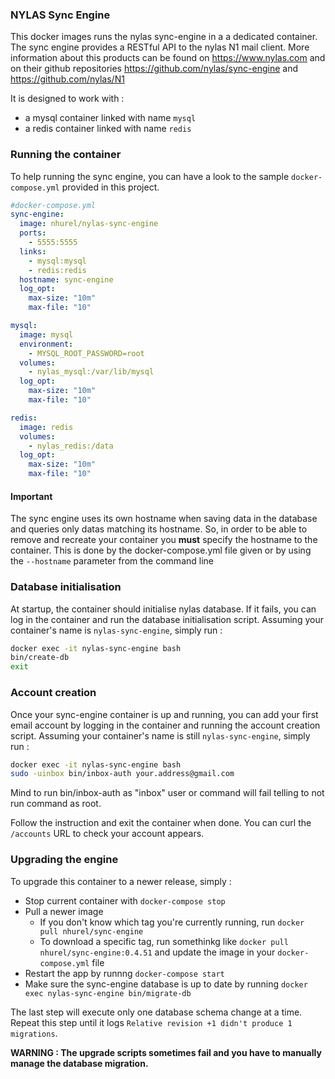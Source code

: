 ### NYLAS Sync Engine
This docker images runs the nylas sync-engine in a a dedicated container.
The sync engine provides a RESTful API to the nylas N1 mail client. More information about this products can be found on https://www.nylas.com and on their github repositories https://github.com/nylas/sync-engine and https://github.com/nylas/N1

It is designed to work with :
* a mysql container linked with name `mysql`
* a redis container linked with name `redis`

### Running the container
To help running the sync engine, you can have a look to the sample `docker-compose.yml` provided in this project.
```yaml
#docker-compose.yml
sync-engine:
  image: nhurel/nylas-sync-engine
  ports:
    - 5555:5555
  links:
    - mysql:mysql
    - redis:redis
  hostname: sync-engine
  log_opt:
    max-size: "10m"
    max-file: "10"

mysql:
  image: mysql
  environment:
    - MYSQL_ROOT_PASSWORD=root
  volumes:
    - nylas_mysql:/var/lib/mysql
  log_opt:
    max-size: "10m"
    max-file: "10"

redis:
  image: redis
  volumes:
    - nylas_redis:/data
  log_opt:
    max-size: "10m"
    max-file: "10"

```

#### Important
The sync engine uses its own hostname when saving data in the database and queries only datas matching its hostname. So, in order to be able to remove and recreate your container you **must** specify the hostname to the container. This is done by the docker-compose.yml file given or by using the `--hostname` parameter from the command line

### Database initialisation
At startup, the container should initialise nylas database. If it fails, you can log in the container and run the database initialisation script. Assuming your container's name is `nylas-sync-engine`, simply run :
```bash
docker exec -it nylas-sync-engine bash
bin/create-db
exit
```

### Account creation
Once your sync-engine container is up and running, you can add your first email account by logging in the container and running the account creation script. Assuming your container's name is still `nylas-sync-engine`, simply run :
```bash
docker exec -it nylas-sync-engine bash
sudo -uinbox bin/inbox-auth your.address@gmail.com
```
Mind to run bin/inbox-auth as "inbox" user or command will fail telling to not run command as root.

Follow the instruction and exit the container when done. You can curl the `/accounts` URL to check your account appears.


### Upgrading the engine
To upgrade this container to a newer release, simply :
- Stop current container with `docker-compose stop`
- Pull a newer image
  - If you don't know which tag you're currently running, run `docker pull nhurel/sync-engine`
  - To download a specific tag, run somethinkg like `docker pull nhurel/sync-engine:0.4.51` and update the image in your `docker-compose.yml` file
- Restart the app by runnng `docker-compose start`
- Make sure the sync-engine database is up to date by running `docker exec nylas-sync-engine bin/migrate-db`

The last step will execute only one database schema change at a time. Repeat this step until it logs `Relative revision +1 didn't produce 1 migrations`.

**WARNING : The upgrade scripts sometimes fail and you have to manually manage the database migration.**



